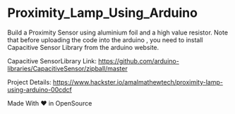 # Proximity_Lamp_Using_Arduino
Build a Proximity Sensor using aluminium foil and a high value resistor.
Note that before uploading the code into the arduino , you need to install Capacitive Sensor Library from the arduino website.

Capacitive SensorLibrary Link: https://github.com/arduino-libraries/CapacitiveSensor/zipball/master

Project Details: https://www.hackster.io/amalmathewtech/proximity-lamp-using-arduino-00cdcf

Made With ❤ in OpenSource
